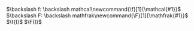 $\backslash f: \backslash mathcal\newcommand{\f}[1]{\mathcal{#1}}$
 $\backslash F: \backslash mathfrak\newcommand{\F}[1]{\mathfrak{#1}}$
$\f{I}$
$\F{I}$

